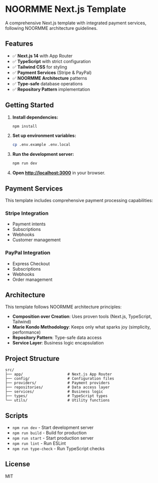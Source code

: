 # NOORMME Next.js Template

A comprehensive Next.js template with integrated payment services, following NOORMME architecture guidelines.

## Features

- ✅ **Next.js 14** with App Router
- ✅ **TypeScript** with strict configuration
- ✅ **Tailwind CSS** for styling
- ✅ **Payment Services** (Stripe & PayPal)
- ✅ **NOORMME Architecture** patterns
- ✅ **Type-safe** database operations
- ✅ **Repository Pattern** implementation

## Getting Started

1. **Install dependencies:**
   ```bash
   npm install
   ```

2. **Set up environment variables:**
   ```bash
   cp .env.example .env.local
   ```

3. **Run the development server:**
   ```bash
   npm run dev
   ```

4. **Open [http://localhost:3000](http://localhost:3000)** in your browser.

## Payment Services

This template includes comprehensive payment processing capabilities:

### Stripe Integration
- Payment intents
- Subscriptions
- Webhooks
- Customer management

### PayPal Integration
- Express Checkout
- Subscriptions
- Webhooks
- Order management

## Architecture

This template follows NOORMME architecture principles:

- **Composition over Creation**: Uses proven tools (Next.js, TypeScript, Tailwind)
- **Marie Kondo Methodology**: Keeps only what sparks joy (simplicity, performance)
- **Repository Pattern**: Type-safe data access
- **Service Layer**: Business logic encapsulation

## Project Structure

```
src/
├── app/                    # Next.js App Router
├── config/                 # Configuration files
├── providers/              # Payment providers
├── repositories/           # Data access layer
├── services/               # Business logic
├── types/                  # TypeScript types
└── utils/                  # Utility functions
```

## Scripts

- `npm run dev` - Start development server
- `npm run build` - Build for production
- `npm run start` - Start production server
- `npm run lint` - Run ESLint
- `npm run type-check` - Run TypeScript checks

## License

MIT

